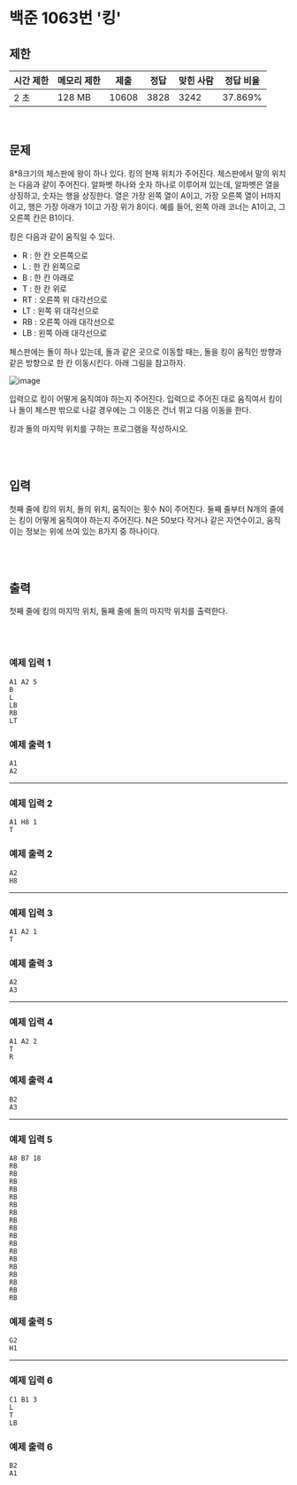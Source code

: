 # 백준 1063번 '킹'

## 제한
|시간 제한|메모리 제한|제출|정답|맞힌 사람|정답 비율|
|------|------|---|---|----|----|
|2 초|128 MB|10608|3828|3242|37.869%|
<br>

## 문제
8*8크기의 체스판에 왕이 하나 있다. 킹의 현재 위치가 주어진다. 체스판에서 말의 위치는 다음과 같이 주어진다. 알파벳 하나와 숫자 하나로 이루어져 있는데, 알파벳은 열을 상징하고, 숫자는 행을 상징한다. 열은 가장 왼쪽 열이 A이고, 가장 오른쪽 열이 H까지 이고, 행은 가장 아래가 1이고 가장 위가 8이다. 예를 들어, 왼쪽 아래 코너는 A1이고, 그 오른쪽 칸은 B1이다.

킹은 다음과 같이 움직일 수 있다.

- R : 한 칸 오른쪽으로
- L : 한 칸 왼쪽으로
- B : 한 칸 아래로
- T : 한 칸 위로
- RT : 오른쪽 위 대각선으로
- LT : 왼쪽 위 대각선으로
- RB : 오른쪽 아래 대각선으로
- LB : 왼쪽 아래 대각선으로

체스판에는 돌이 하나 있는데, 돌과 같은 곳으로 이동할 때는, 돌을 킹이 움직인 방향과 같은 방향으로 한 칸 이동시킨다. 아래 그림을 참고하자.

![image](https://user-images.githubusercontent.com/82142527/209599037-686b5548-e94c-411f-b5a6-07028b80a218.png)

입력으로 킹이 어떻게 움직여야 하는지 주어진다. 입력으로 주어진 대로 움직여서 킹이나 돌이 체스판 밖으로 나갈 경우에는 그 이동은 건너 뛰고 다음 이동을 한다.

킹과 돌의 마지막 위치를 구하는 프로그램을 작성하시오.

<br><br>

## 입력
첫째 줄에 킹의 위치, 돌의 위치, 움직이는 횟수 N이 주어진다. 둘째 줄부터 N개의 줄에는 킹이 어떻게 움직여야 하는지 주어진다. N은 50보다 작거나 같은 자연수이고, 움직이는 정보는 위에 쓰여 있는 8가지 중 하나이다.

<br><br>

## 출력
첫째 줄에 킹의 마지막 위치, 둘째 줄에 돌의 마지막 위치를 출력한다.

<br><br>
### 예제 입력 1
```
A1 A2 5
B
L
LB
RB
LT
```
### 예제 출력 1
```
A1
A2
```
<hr>

### 예제 입력 2
```
A1 H8 1
T
```
### 예제 출력 2
```
A2
H8
```
<hr>

### 예제 입력 3
```
A1 A2 1
T
```
### 예제 출력 3
```
A2
A3
```
<hr>

### 예제 입력 4
```
A1 A2 2
T
R
```
### 예제 출력 4
```
B2
A3
```
<hr>

### 예제 입력 5
```
A8 B7 18
RB
RB
RB
RB
RB
RB
RB
RB
RB
RB
RB
RB
RB
RB
RB
RB
RB
RB
```
### 예제 출력 5
```
G2
H1
```
<hr>

### 예제 입력 6
```
C1 B1 3
L
T
LB
```
### 예제 출력 6
```
B2
A1
```